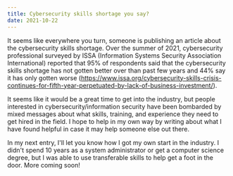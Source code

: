 ```yaml
---
title: Cybersecurity skills shortage you say?
date: 2021-10-22
---
```


It seems like everywhere you turn, someone is publishing an article about the cybersecurity skills shortage. Over the summer of 2021, cybersecurity professional surveyed by ISSA (Information Systems Security Association International) reported that 95% of respondents said that the cybersecurity skills shortage has not gotten better over than past few years and 44% say it has only gotten worse (https://www.issa.org/cybersecurity-skills-crisis-continues-for-fifth-year-perpetuated-by-lack-of-business-investment/). 

It seems like it would be a great time to get into the industry, but people interested in cybersecurity/information security have been bombarded by mixed messages about what skills, training, and experience they need to get hired in the field. I hope to help in my own way by writing about what I have found helpful in case it may help someone else out there. 

In my next entry, I'll let you know how I got my own start in the industry. I didn't spend 10 years as a system administrator or get a computer science degree, but I was able to use transferable skills to help get a foot in the door. More coming soon!
